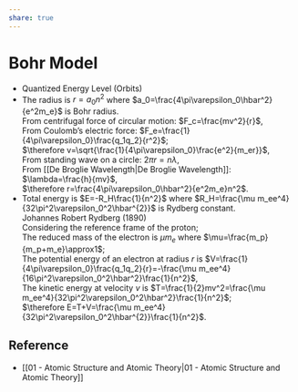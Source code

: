 ```yaml
---
share: true
---
```


# Bohr Model

- Quantized Energy Level (Orbits)
- The radius is $r=a_0n^2$ where $a_0=\frac{4\pi\varepsilon_0\hbar^2}{e^2m_e}$ is Bohr radius.  
  From centrifugal force of circular motion: $F_c=\frac{mv^2}{r}$,  
  From Coulomb’s electric force: $F_e=\frac{1}{4\pi\varepsilon_0}\frac{q_1q_2}{r^2}$;  
  $\therefore v=\sqrt{\frac{1}{4\pi\varepsilon_0}\frac{e^2}{m_er}}$,  
  From standing wave on a circle: $2\pi r=n\lambda$,  
  From [[De Broglie Wavelength|De Broglie Wavelength]]: $\lambda=\frac{h}{mv}$,  
   $\therefore r=\frac{4\pi\varepsilon_0\hbar^2}{e^2m_e}n^2$.
- Total energy is $E=-R_H\frac{1}{n^2}$ where $R_H=\frac{\mu m_ee^4}{32\pi^2\varepsilon_0^2\hbar^{2}}$ is Rydberg constant.  
  Johannes Robert Rydberg (1890)  
  Considering the reference frame of the proton;  
  The reduced mass of the electron is $\mu m_{e}$ where $\mu=\frac{m_p}{m_p+m_e}\approx1$;  
  The potential energy of an electron at radius $r$ is $V=\frac{1}{4\pi\varepsilon_0}\frac{q_1q_2}{r}=-\frac{\mu m_ee^4}{16\pi^2\varepsilon_0^2\hbar^2}\frac{1}{n^2}$,  
  The kinetic energy at velocity $v$ is $T=\frac{1}{2}mv^2=\frac{\mu m_ee^4}{32\pi^2\varepsilon_0^2\hbar^2}\frac{1}{n^2}$;  
  $\therefore E=T+V=\frac{\mu m_ee^4}{32\pi^2\varepsilon_0^2\hbar^{2}}\frac{1}{n^2}$.

## Reference

- [[01 - Atomic Structure and Atomic Theory|01 - Atomic Structure and Atomic Theory]]
